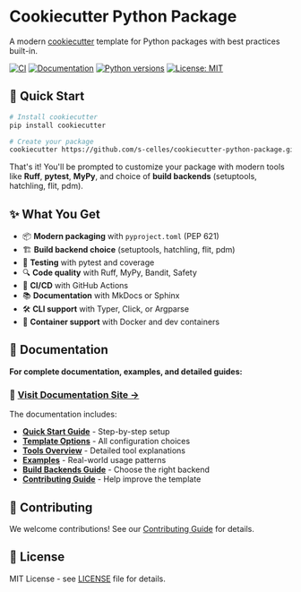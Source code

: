 # Cookiecutter Python Package

A modern [cookiecutter](https://github.com/cookiecutter/cookiecutter) template for Python packages with best practices built-in.

[![CI](https://github.com/s-celles/cookiecutter-python-package/actions/workflows/test.yml/badge.svg)](https://github.com/s-celles/cookiecutter-python-package/actions/workflows/test.yml)
[![Documentation](https://github.com/s-celles/cookiecutter-python-package/actions/workflows/docs.yml/badge.svg)](https://s-celles.github.io/cookiecutter-python-package/)
[![Python versions](https://img.shields.io/badge/python-3.9%2B-blue.svg)](https://www.python.org/downloads/)
[![License: MIT](https://img.shields.io/badge/License-MIT-yellow.svg)](https://opensource.org/licenses/MIT)

## 🚀 Quick Start

```bash
# Install cookiecutter
pip install cookiecutter

# Create your package
cookiecutter https://github.com/s-celles/cookiecutter-python-package.git
```

That's it! You'll be prompted to customize your package with modern tools like **Ruff**, **pytest**, **MyPy**, and choice of **build backends** (setuptools, hatchling, flit, pdm).

## ✨ What You Get

- 📦 **Modern packaging** with `pyproject.toml` (PEP 621)
- 🏗️ **Build backend choice** (setuptools, hatchling, flit, pdm)
- 🧪 **Testing** with pytest and coverage
- 🔍 **Code quality** with Ruff, MyPy, Bandit, Safety
- 🚀 **CI/CD** with GitHub Actions
- 📚 **Documentation** with MkDocs or Sphinx
- 🛠️ **CLI support** with Typer, Click, or Argparse
- 🐳 **Container support** with Docker and dev containers

## 📖 Documentation

**For complete documentation, examples, and detailed guides:**

### 🔗 **[Visit Documentation Site →](https://s-celles.github.io/cookiecutter-python-package)**

The documentation includes:

- **[Quick Start Guide](https://s-celles.github.io/cookiecutter-python-package/getting-started/quick-start/)** - Step-by-step setup
- **[Template Options](https://s-celles.github.io/cookiecutter-python-package/configuration/template-options/)** - All configuration choices
- **[Tools Overview](https://s-celles.github.io/cookiecutter-python-package/tools/overview/)** - Detailed tool explanations
- **[Examples](https://s-celles.github.io/cookiecutter-python-package/getting-started/examples/)** - Real-world usage patterns
- **[Build Backends Guide](https://s-celles.github.io/cookiecutter-python-package/tools/build-backends/)** - Choose the right backend
- **[Contributing Guide](https://s-celles.github.io/cookiecutter-python-package/development/contributing/)** - Help improve the template

## 🤝 Contributing

We welcome contributions! See our [Contributing Guide](https://s-celles.github.io/cookiecutter-python-package/development/contributing/) for details.

## 📝 License

MIT License - see [LICENSE](LICENSE) file for details.
